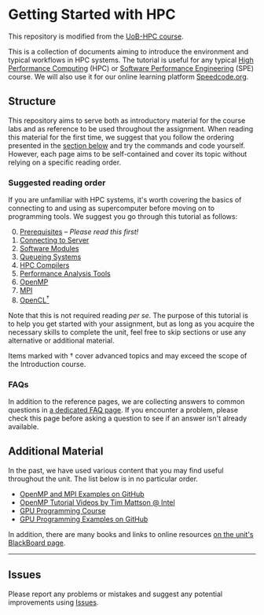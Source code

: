 Getting Started with HPC
===================================

This repository is modified from the [UoB-HPC course](https://github.com/UoB-HPC/hpc-course-getting-started). 

This is a collection of documents aiming to introduce the environment and typical workflows in HPC systems.
The tutorial is useful for any typical [High Performance Computing](https://sites.google.com/lbl.gov/cs267-spr2024) (HPC) or [Software Performance Engineering](https://ocw.mit.edu/courses/6-172-performance-engineering-of-software-systems-fall-2018/) (SPE) course. We will also use it for our online learning platform [Speedcode.org](https://www.speedcode.org).

<!--Note, however, that we likely cover more material than is directly relevant for the assignments—just because a technique or issue is mentioned in this tutorial, it does _not_ mean that you necessarily need to tackle it in your submitted code or report.-->

## Structure

This repository aims to serve both as introductory material for the course labs and as reference to be used throughout the assignment.
When reading this material for the first time, we suggest that you follow the ordering presented in the [section below](#suggested-reading-order) and try the commands and code yourself.
However, each page aims to be self-contained and cover its topic without relying on a specific reading order.

### Suggested reading order

If you are unfamiliar with HPC systems, it's worth covering the basics of connecting to and using as supercomputer before moving on to programming tools.
We suggest you go through this tutorial as follows:

0. [Prerequisites](0_Prerequisites.md) – _Please read this first!_
1. [Connecting to Server](1_Connecting_to_Server.md)
2. [Software Modules](2_Modules.md)
3. [Queueing Systems](3_Queueing_Systems.md)
4. [HPC Compilers](4_Compilers.md)
5. [Performance Analysis Tools](5_Performance_Analysis_Tools.md)
6. [OpenMP](7_OpenMP.md)
7. [MPI](6_MPI.md)
8. [OpenCL<sup>†</sup>](8_OpenCL.md)

<!-- TODO: If we switch to BCp4, add SLURM instructions and update modules names -->

Note that this is not required reading _per se_.
The purpose of this tutorial is to help you get started with your assignment, but as long as you acquire the necessary skills to complete the unit, feel free to skip sections or use any alternative or additional material.

Items marked with † cover advanced topics and may exceed the scope of the Introduction course.

### FAQs

In addition to the reference pages, we are collecting answers to common questions in [a dedicated FAQ page](FAQ.md).
If you encounter a problem, please check this page before asking a question to see if an answer isn't already available.

## Additional Material

In the past, we have used various content that you may find useful throughout the unit. The list below is in no particular order.

<!-- - [Using BlueCrystal labsheet on BlackBoard](https://www.ole.bris.ac.uk/bbcswebdav/pid-3307009-dt-content-rid-9643695_2/courses/COMS30005_2018/Open%20Access%20for%20CS/labs/intro-handout.pdf) -->
- [OpenMP and MPI Examples on GitHub](https://github.com/UoB-HPC/hpc-course-examples)
- [OpenMP Tutorial Videos by Tim Mattson @ Intel](https://www.youtube.com/watch?v=nE-xN4Bf8XI&list=PLLX-Q6B8xqZ8n8bwjGdzBJ25X2utwnoEG)
- [GPU Programming Course](https://chenxuhao.github.io/gpu-programming/)
- [GPU Programming Examples on GitHub](https://github.com/UoB-HPC/advanced-hpc-examples) 

In addition, there are many books and links to online resources [on the unit's BlackBoard page](https://www.ole.bris.ac.uk/webapps/blackboard/content/listContentEditable.jsp?content_id=_4566993_1&course_id=_240828_1&mode=reset).

----

## Issues

Please report any problems or mistakes and suggest any potential improvements using [Issues](https://github.com/UoB-HPC/hpc-course-getting-started/issues).

